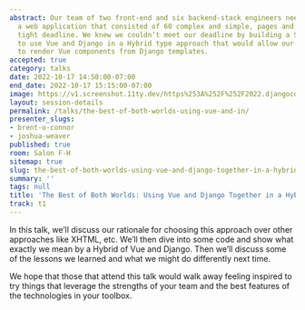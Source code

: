 ```yaml
---
abstract: Our team of two front-end and six backend-stack engineers needed to build
  a web application that consisted of 60 complex and simple, pages and forms on a
  tight deadline. We knew we couldn’t meet our deadline by building a SPA, so we opted
  to use Vue and Django in a Hybrid type approach that would allow our back-end engineers
  to render Vue components from Django templates.
accepted: true
category: talks
date: 2022-10-17 14:50:00-07:00
end_date: 2022-10-17 15:15:00-07:00
image: https://v1.screenshot.11ty.dev/https%253A%252F%252F2022.djangocon.us%252Fpresenters%252Fbrent-o-connor/opengraph/
layout: session-details
permalink: /talks/the-best-of-both-worlds-using-vue-and-in/
presenter_slugs:
- brent-o-connor
- joshua-weaver
published: true
room: Salon F-H
sitemap: true
slug: the-best-of-both-worlds-using-vue-and-django-together-in-a-hybrid-approach
summary: ''
tags: null
title: 'The Best of Both Worlds: Using Vue and Django Together in a Hybrid Approach'
track: t1
---
```


In this talk, we’ll discuss our rationale for choosing this approach over other approaches like XHTML, etc. We’ll then dive into some code and show what exactly we mean by a Hybrid of Vue and Django. Then we’ll discuss some of the lessons we learned and what we might do differently next time.

We hope that those that attend this talk would walk away feeling inspired to try things that leverage the strengths of your team and the best features of the technologies in your toolbox.
